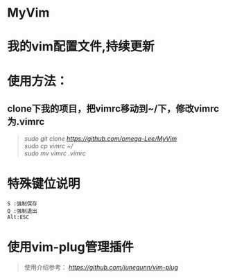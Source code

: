 # MyVim  
# 我的vim配置文件,持续更新  
# 使用方法：
## clone下我的项目，把vimrc移动到~/下，修改vimrc为.vimrc 
> *sudo git clone https://github.com/omega-Lee/MyVim*  
> *sudo cp vimrc ~/*  
> *sudo mv vimrc .vimrc*   
> 
# 特殊键位说明
>
    S :强制保存  
    Q :强制退出  
    Alt:ESC 

# 使用vim-plug管理插件
>使用介绍参考： *https://github.com/junegunn/vim-plug*
